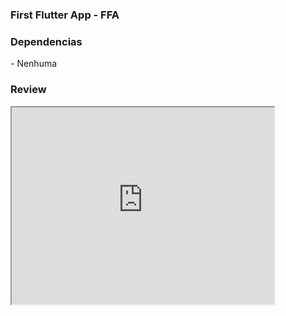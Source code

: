 <div>
    <h3>First Flutter App - FFA</h3>
</div>

<div>
    <h3>Dependencias</h3>
    <p>- Nenhuma</P>
</div>

<div>
    <h3>Review</h3>
    <iframe width="420" height="315" src="https://www.youtube.com/embed/tgbNymZ7vqY"></iframe>
</div>
